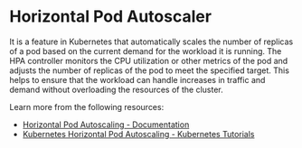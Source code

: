 # Horizontal Pod Autoscaler

It is a feature in Kubernetes that automatically scales the number of replicas of a pod based on the current demand for the workload it is running. The HPA controller monitors the CPU utilization or other metrics of the pod and adjusts the number of replicas of the pod to meet the specified target. This helps to ensure that the workload can handle increases in traffic and demand without overloading the resources of the cluster.

Learn more from the following resources:

- [Horizontal Pod Autoscaling - Documentation](https://kubernetes.io/docs/tasks/run-application/horizontal-pod-autoscale/)
- [Kubernetes Horizontal Pod Autoscaling - Kubernetes Tutorials](https://www.youtube.com/watch?v=hm3jnETOoFo)
